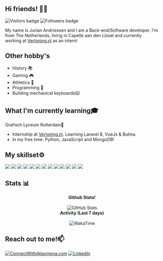 ## **Hi friends!** 👋🤖

![Visitors badge](https://visitor-badge.laobi.icu/badge?page_id=Jurian-24.visitor-badge&left_text=Jurian-24%20Page%20Visitors)
![Followers badge](https://img.shields.io/github/followers/Jurian-24?label=Follow%20me%21&style=social)

My name is Jurian Andriessen and I am a Back-end/Software developer. I'm from The Netherlands, living in Capelle aan den IJssel and currently working at [Verloning.nl](https://verloning.nl)  as an intern!

## Other hobby's

* History 📚
* Gaming 🎮
* Athletics 🏃
* Programming 🧮
* Building mechanical keyboards⌨️

## What I'm currently learning🎓

Grafisch Lyceum Rotterdam🏫

* Internship at [Verloning.nl](https://verloning.nl). Learning Laravel 8, VueJs & Bulma.
* In my free time: Python, JavaScript and MongoDB!

## My skillset⚙️

![](https://img.shields.io/badge/Python-396BA2?style=for-the-badge&logo=Python&logoColor=white)
![](https://img.shields.io/badge/php-858EBB?style=for-the-badge&logo=php&logoColor=white)
![](https://img.shields.io/badge/JavaScript-EFD81D?style=for-the-badge&logo=javascript&logoColor=black)
![](https://img.shields.io/badge/Laravel-FFCCCB?style=for-the-badge&logo=Laravel&logoColor=red)
![](https://img.shields.io/badge/HTML-DD4B25?style=for-the-badge&logo=HTML5&logoColor=white)
![](https://img.shields.io/badge/SCSS-white?style=for-the-badge&logo=sass&logoColor=C66394)
![](https://img.shields.io/badge/bulma-white?style=for-the-badge&logo=bulma&logoColor=#)
![](https://img.shields.io/badge/node.js-313131?style=for-the-badge&logo=Node.Js&logoColor=#)
![](https://img.shields.io/badge/mysql-313131?style=for-the-badge&logo=MySQL&logoColor=orange)
![](https://img.shields.io/badge/Blender-white?style=for-the-badge&logo=Blender&logoColor=orange)
![](https://img.shields.io/badge/vue-313131?style=for-the-badge&logo=vue.js&logoColor=green)
![](https://img.shields.io/badge/Cs-white?style=for-the-badge&logo=csharp&logoColor=blue)
![](https://img.shields.io/badge/Xamarin-white?style=for-the-badge&logo=Xamarin&logoColor=008DD8)
## Stats 📊
 
<p align="center">
    <b>Github Stats!</b>
    <br/>
    <br/>
    <img src="https://github-readme-stats.vercel.app/api?username=jurian-24&count_private=true&show_icons=true&theme=dark" alt="GitHub Stats" />
    <br/>
    <b>Activity (Last 7 days)</b>
    <br/>
    <br/>
    <img src="https://github-readme-stats.vercel.app/api/wakatime?username=Jurian24" alt="WakaTime" />
</p>

## Reach out to me!📫

<a href="mailto:jurian.andriessen@gmail.com">![ConnectWith@laxmena.com](https://img.shields.io/badge/Gmail-D14836?style=for-the-badge&logo=gmail&logoColor=white)</a> 
<a href="https://www.linkedin.com/in/jurian-andriessen-274295195/">
![LinkedIn](https://img.shields.io/badge/LinkedIn-0077B5?style=for-the-badge&logo=linkedin&logoColor=white)
</a>
